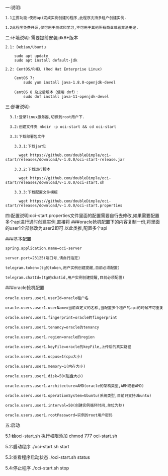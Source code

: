 一:说明:

    1.1主要功能:使用api完成实例创建的程序,此程序支持多租户创建实例.
  
    1.2此程序免费开源,仅可用于测试和学习,不可用于其他所有商业或者非法用途.

二:环境说明: 需要提前安装jdk8+版本

    2.1: Debian/Ubuntu
    
        sudo apt update
        sudo apt install default-jdk
        
    2.2: CentOS/RHEL (Red Hat Enterprise Linux)

        CentOS 7:
            sudo yum install java-1.8.0-openjdk-devel
            
        CentOS 8 及之后版本（使用 dnf）：
            sudo dnf install java-11-openjdk-devel

    

三:部署说明:

      3.1:登录linux服务器,切换到root用户下.
  
      3.2:创建文件夹 mkdir -p oci-start && cd oci-start
  
      3.3:下载部署包文件
  
        3.3.1:下载jar包
    
          wget https://github.com/doubleDimple/oci-start/releases/download/v-1.0.0/oci-start-release.jar
      
        3.3.2:下载运行脚本
    
          wget https://github.com/doubleDimple/oci-start/releases/download/v-1.0.0/oci-start.sh
      
        3.3.3:下载配置文件模板
    
          wget https://github.com/doubleDimple/oci-start/releases/download/v-1.0.0/oci-start.properties

四:配置说明:oci-start.properties文件里面的配置需要自行去修改,如果需要配置多个api进行通时创建实例,直接将  ###oracle抢机配置下的内容复制一份,将里面的user1全部修改为user2即可
  以此类推,配置多个api
 
  ###基本配置

    spring.application.name=oci-server
  
    server.port=23125(端口号,请自行指定)
  
    telegram.token=(tg的token,用户实例创建提醒,目前必须配置)
  
    telegram.chatId=(tg的chatid,用户实例创建提醒,目前必须配置)
  
  ###oracle抢机配置
  
    oracle.users.user1.userId=oracle租户名
  
    oracle.users.user1.userName=当前自定义的名称,当配置多个租户的api的时候不可重复
  
    oracle.users.user1.fingerprint=oracle的fingerprint
  
    oracle.users.user1.tenancy=oracle的tenancy
  
    oracle.users.user1.region=oracle的region
  
    oracle.users.user1.keyFile=oracle的keyFile,上传后的真实路径
  
    oracle.users.user1.ocpus=1(cpu大小)
  
    oracle.users.user1.memory=1(内存大小)
  
    oracle.users.user1.disk=50(磁盘大小)
  
    oracle.users.user1.architecture=AMD(oracle的架构类型,ARM或者AMD)
  
    oracle.users.user1.operationSystem=Ubuntu(系统类型,目前只支持Ubuntu)
  
    oracle.users.user1.interval=50(创建实例循环时间,单位为秒)
  
    oracle.users.user1.rootPassword=实例的root用户密码


五:启动

  5.1:给oci-start.sh 执行权限添加
    chmod 777 oci-start.sh

  5.2:启动程序
    ./oci-start.sh start

  5.3:查看程序启动状态
    ./oci-start.sh status

  5.4:停止程序
    ./oci-start.sh stop
  
    

 
 
 
 
 

